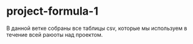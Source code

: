 # project-formula-1
В данной ветке собраны все таблицы csv, которые мы используем в течение всей раюоты над проектом.
